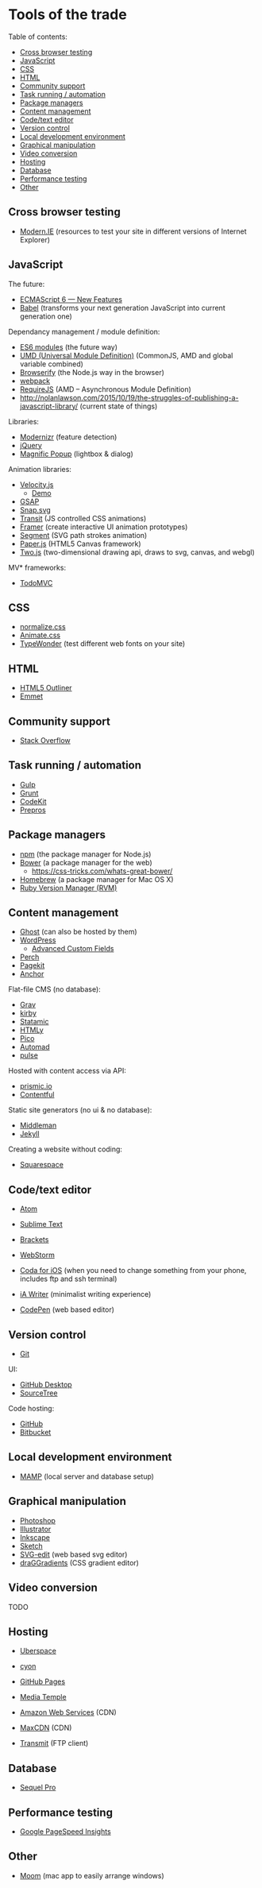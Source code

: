 # Tools of the trade

Table of contents:

- [Cross browser testing](#cross-browser-testing)
- [JavaScript](#javascript)
- [CSS](#css)
- [HTML](#html)
- [Community support](#community-support)
- [Task running / automation](#task-running-automation)
- [Package managers](#package-managers)
- [Content management](#content-management)
- [Code/text editor](#codetext-editor)
- [Version control](#version-control)
- [Local development environment](#local-development-environment)
- [Graphical manipulation](#graphical-manipulation)
- [Video conversion](#video-conversion)
- [Hosting](#hosting)
- [Database](#database)
- [Performance testing](#performance-testing)
- [Other](#other)


## Cross browser testing

-	<a href="https://dev.modern.ie/" target="_blank">Modern.IE</a> (resources to test your site in different versions of Internet Explorer)


## JavaScript

The future:
-	<a href="http://es6-features.org/" target="_blank">ECMAScript 6 — New Features</a>
-	<a href="https://babeljs.io/" target="_blank">Babel</a> (transforms your next generation JavaScript into current generation one)

Dependancy management / module definition:
-	<a href="http://es6-features.org/#ValueExportImport" target="_blank">ES6 modules</a> (the future way)
-	<a href="https://github.com/umdjs/umd" target="_blank">UMD (Universal Module Definition)</a> (CommonJS, AMD and global variable combined)
-	<a href="http://browserify.org/" target="_blank">Browserify</a> (the Node.js way in the browser)
-	<a href="http://webpack.github.io/" target="_blank">webpack</a>
-	<a href="http://requirejs.org/" target="_blank">RequireJS</a> (AMD – Asynchronous Module Definition)
-	http://nolanlawson.com/2015/10/19/the-struggles-of-publishing-a-javascript-library/ (current state of things)

Libraries:
-	<a href="https://modernizr.com/" target="_blank">Modernizr</a> (feature detection)
-	<a href="https://jquery.com/" target="_blank">jQuery</a>
-	<a href="http://dimsemenov.com/plugins/magnific-popup/" target="_blank">Magnific Popup</a> (lightbox & dialog)

Animation libraries:
-	<a href="http://julian.com/research/velocity/" target="_blank">Velocity.js</a>
	-	<a href="http://codepen.io/sol0mka/full/kzyjJ" target="_blank">Demo</a>
-	<a href="http://greensock.com/gsap" target="_blank">GSAP</a>
-	<a href="http://snapsvg.io/" target="_blank">Snap.svg</a>
-	<a href="http://ricostacruz.com/jquery.transit/" target="_blank">Transit</a> (JS controlled CSS animations)
-	<a href="http://framerjs.com/" target="_blank">Framer</a> (create interactive UI animation prototypes)
-	<a href="http://lmgonzalves.github.io/segment/" target="_blank">Segment</a> (SVG path strokes animation)
-	<a href="http://paperjs.org/" target="_blank">Paper.js</a> (HTML5 Canvas framework)
-	<a href="http://jonobr1.github.io/two.js/" target="_blank">Two.js</a> (two-dimensional drawing api, draws to svg, canvas, and webgl)

MV* frameworks:
-	<a href="http://todomvc.com/" target="_blank">TodoMVC</a>


## CSS

-	<a href="https://necolas.github.io/normalize.css/" target="_blank">normalize.css</a>
-	<a href="http://daneden.github.io/animate.css/" target="_blank">Animate.css</a>
-	<a href="http://typewonder.com/" target="_blank">TypeWonder</a> (test different web fonts on your site)


## HTML

-	<a href="https://gsnedders.html5.org/outliner/" target="_blank">HTML5 Outliner</a>
-	<a href="http://emmet.io/" target="_blank">Emmet</a>


## Community support

-	<a href="http://stackoverflow.com/" target="_blank">Stack Overflow</a>


## Task running / automation

-	<a href="http://gulpjs.com/" target="_blank">Gulp</a>
-	<a href="http://gruntjs.com/" target="_blank">Grunt</a>
-	<a href="https://incident57.com/codekit/" target="_blank">CodeKit</a>
-	<a href="https://prepros.io/" target="_blank">Prepros</a>


## Package managers

-	<a href="https://www.npmjs.com/" target="_blank">npm</a> (the package manager for Node.js)
-	<a href="http://bower.io/" target="_blank">Bower</a> (a package manager for the web)
	-	https://css-tricks.com/whats-great-bower/
-	<a href="http://brew.sh/" target="_blank">Homebrew</a> (a package manager for Mac OS X)
-	<a href="https://rvm.io/" target="_blank">Ruby Version Manager (RVM)</a>


## Content management

-	<a href="https://ghost.org/" target="_blank">Ghost</a> (can also be hosted by them)
-	<a href="https://wordpress.org/" target="_blank">WordPress</a>
	-	<a href="http://www.advancedcustomfields.com/" target="_blank">Advanced Custom Fields</a>
-	<a href="https://grabaperch.com/" target="_blank">Perch</a>
-	<a href="http://pagekit.com/" target="_blank">Pagekit</a>
-	<a href="http://anchorcms.com/" target="_blank">Anchor</a>

Flat-file CMS (no database):
-	<a href="http://getgrav.org/" target="_blank">Grav</a>
-	<a href="http://getkirby.com/" target="_blank">kirby</a>
-	<a href="http://statamic.com/" target="_blank">Statamic</a>
-	<a href="https://www.htmly.com/" target="_blank">HTMLy</a>
-	<a href="http://picocms.org/" target="_blank">Pico</a>
-	<a href="http://automad.org/" target="_blank">Automad</a>
-	<a href="http://www.pulsecms.com/" target="_blank">pulse</a>

Hosted with content access via API:
-	<a href="https://prismic.io/" target="_blank">prismic.io</a>
-	<a href="https://www.contentful.com" target="_blank">Contentful</a>

Static site generators (no ui & no database):
-	<a href="https://middlemanapp.com/" target="_blank">Middleman</a>
-	<a href="http://jekyllrb.com/" target="_blank">Jekyll</a>

Creating a website without coding:
-	<a href="http://www.squarespace.com/" target="_blank">Squarespace</a>


## Code/text editor

-	<a href="https://atom.io/" target="_blank">Atom</a>
-	<a href="http://www.sublimetext.com/" target="_blank">Sublime Text</a>
-	<a href="http://brackets.io/" target="_blank">Brackets</a>
-	<a href="https://www.jetbrains.com/webstorm/" target="_blank">WebStorm</a>
-	<a href="http://panic.com/coda-ios/" target="_blank">Coda for iOS</a> (when you need to change something from your phone, includes ftp and ssh terminal)

-	<a href="https://ia.net/writer" target="_blank">iA Writer</a> (minimalist writing experience)

-	<a href="http://codepen.io/" target="_blank">CodePen</a> (web based editor)


## Version control

-	<a href="https://git-scm.com/" target="_blank">Git</a>

UI:
-	<a href="https://desktop.github.com/" target="_blank">GitHub Desktop</a>
-	<a href="https://www.sourcetreeapp.com/" target="_blank">SourceTree</a>

Code hosting:
-	<a href="https://github.com/" target="_blank">GitHub</a>
-	<a href="https://bitbucket.org/" target="_blank">Bitbucket</a>


## Local development environment

-	<a href="https://www.mamp.info/en/" target="_blank">MAMP</a> (local server and database setup)


## Graphical manipulation

-	<a href="http://www.adobe.com/products/photoshop.html" target="_blank">Photoshop</a>
-	<a href="https://www.adobe.com/products/illustrator.html" target="_blank">Illustrator</a>
-	<a href="https://inkscape.org/en/" target="_blank">Inkscape</a>
-	<a href="http://www.sketchapp.com/" target="_blank">Sketch</a>
-	<a href="http://svg-edit.googlecode.com/svn/branches/stable/editor/svg-editor.html" target="_blank">SVG-edit</a> (web based svg editor)
-	<a href="http://elrumordelaluz.github.io/draGGradients/" target="_blank">draGGradients</a> (CSS gradient editor)


## Video conversion

TODO


## Hosting

-	<a href="https://uberspace.de/" target="_blank">Uberspace</a>
-	<a href="https://www.cyon.ch/" target="_blank">cyon</a>
-	<a href="https://pages.github.com/" target="_blank">GitHub Pages</a>
-	<a href="https://mediatemple.net/" target="_blank">Media Temple</a>
-	<a href="http://aws.amazon.com/" target="_blank">Amazon Web Services</a> (CDN)
-	<a href="https://www.maxcdn.com/" target="_blank">MaxCDN</a> (CDN)

-	<a href="http://panic.com/transmit/" target="_blank">Transmit</a> (FTP client)


## Database

-	<a href="http://www.sequelpro.com/" target="_blank">Sequel Pro</a>


## Performance testing

-	<a href="https://developers.google.com/speed/pagespeed/insights/" target="_blank">Google PageSpeed Insights</a>


## Other

-	<a href="https://manytricks.com/moom/" target="_blank">Moom</a> (mac app to easily arrange windows)
